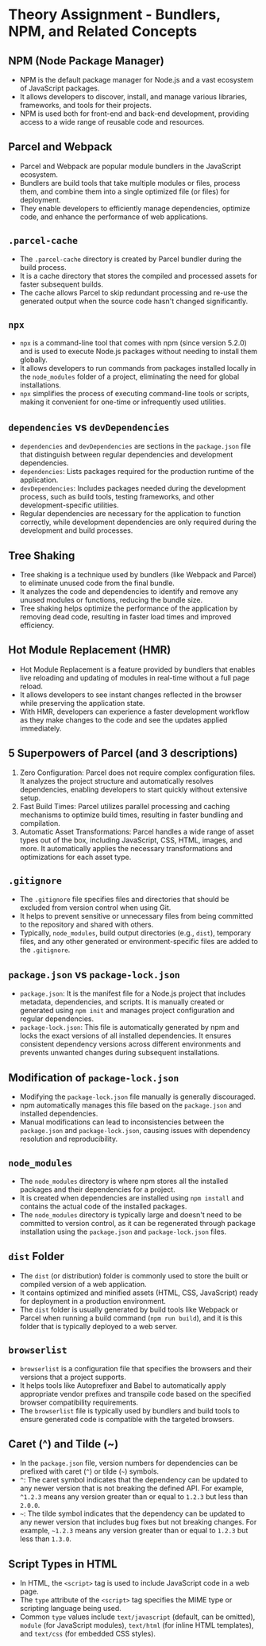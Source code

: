 # Theory Assignment - Bundlers, NPM, and Related Concepts

## NPM (Node Package Manager)
- NPM is the default package manager for Node.js and a vast ecosystem of JavaScript packages.
- It allows developers to discover, install, and manage various libraries, frameworks, and tools for their projects.
- NPM is used both for front-end and back-end development, providing access to a wide range of reusable code and resources.

## Parcel and Webpack
- Parcel and Webpack are popular module bundlers in the JavaScript ecosystem.
- Bundlers are build tools that take multiple modules or files, process them, and combine them into a single optimized file (or files) for deployment.
- They enable developers to efficiently manage dependencies, optimize code, and enhance the performance of web applications.

## `.parcel-cache`
- The `.parcel-cache` directory is created by Parcel bundler during the build process.
- It is a cache directory that stores the compiled and processed assets for faster subsequent builds.
- The cache allows Parcel to skip redundant processing and re-use the generated output when the source code hasn't changed significantly.

## `npx`
- `npx` is a command-line tool that comes with npm (since version 5.2.0) and is used to execute Node.js packages without needing to install them globally.
- It allows developers to run commands from packages installed locally in the `node_modules` folder of a project, eliminating the need for global installations.
- `npx` simplifies the process of executing command-line tools or scripts, making it convenient for one-time or infrequently used utilities.

## `dependencies` vs `devDependencies`
- `dependencies` and `devDependencies` are sections in the `package.json` file that distinguish between regular dependencies and development dependencies.
- `dependencies`: Lists packages required for the production runtime of the application.
- `devDependencies`: Includes packages needed during the development process, such as build tools, testing frameworks, and other development-specific utilities.
- Regular dependencies are necessary for the application to function correctly, while development dependencies are only required during the development and build processes.

## Tree Shaking
- Tree shaking is a technique used by bundlers (like Webpack and Parcel) to eliminate unused code from the final bundle.
- It analyzes the code and dependencies to identify and remove any unused modules or functions, reducing the bundle size.
- Tree shaking helps optimize the performance of the application by removing dead code, resulting in faster load times and improved efficiency.

## Hot Module Replacement (HMR)
- Hot Module Replacement is a feature provided by bundlers that enables live reloading and updating of modules in real-time without a full page reload.
- It allows developers to see instant changes reflected in the browser while preserving the application state.
- With HMR, developers can experience a faster development workflow as they make changes to the code and see the updates applied immediately.

## 5 Superpowers of Parcel (and 3 descriptions)
1. Zero Configuration: Parcel does not require complex configuration files. It analyzes the project structure and automatically resolves dependencies, enabling developers to start quickly without extensive setup.
2. Fast Build Times: Parcel utilizes parallel processing and caching mechanisms to optimize build times, resulting in faster bundling and compilation.
3. Automatic Asset Transformations: Parcel handles a wide range of asset types out of the box, including JavaScript, CSS, HTML, images, and more. It automatically applies the necessary transformations and optimizations for each asset type.

## `.gitignore`
- The `.gitignore` file specifies files and directories that should be excluded from version control when using Git.
- It helps to prevent sensitive or unnecessary files from being committed to the repository and shared with others.
- Typically, `node_modules`, build output directories (e.g., `dist`), temporary files, and any other generated or environment-specific files are added to the `.gitignore`.

## `package.json` vs `package-lock.json`
- `package.json`: It is the manifest file for a Node.js project that includes metadata, dependencies, and scripts. It is manually created or generated using `npm init` and manages project configuration and regular dependencies.
- `package-lock.json`: This file is automatically generated by npm and locks the exact versions of all installed dependencies. It ensures consistent dependency versions across different environments and prevents unwanted changes during subsequent installations.

## Modification of `package-lock.json`
- Modifying the `package-lock.json` file manually is generally discouraged.
- npm automatically manages this file based on the `package.json` and installed dependencies.
- Manual modifications can lead to inconsistencies between the `package.json` and `package-lock.json`, causing issues with dependency resolution and reproducibility.

## `node_modules`
- The `node_modules` directory is where npm stores all the installed packages and their dependencies for a project.
- It is created when dependencies are installed using `npm install` and contains the actual code of the installed packages.
- The `node_modules` directory is typically large and doesn't need to be committed to version control, as it can be regenerated through package installation using the `package.json` and `package-lock.json` files.

## `dist` Folder
- The `dist` (or distribution) folder is commonly used to store the built or compiled version of a web application.
- It contains optimized and minified assets (HTML, CSS, JavaScript) ready for deployment in a production environment.
- The `dist` folder is usually generated by build tools like Webpack or Parcel when running a build command (`npm run build`), and it is this folder that is typically deployed to a web server.

## `browserlist`
- `browserlist` is a configuration file that specifies the browsers and their versions that a project supports.
- It helps tools like Autoprefixer and Babel to automatically apply appropriate vendor prefixes and transpile code based on the specified browser compatibility requirements.
- The `browserlist` file is typically used by bundlers and build tools to ensure generated code is compatible with the targeted browsers.

## Caret (^) and Tilde (~)
- In the `package.json` file, version numbers for dependencies can be prefixed with caret (`^`) or tilde (`~`) symbols.
- `^`: The caret symbol indicates that the dependency can be updated to any newer version that is not breaking the defined API. For example, `^1.2.3` means any version greater than or equal to `1.2.3` but less than `2.0.0`.
- `~`: The tilde symbol indicates that the dependency can be updated to any newer version that includes bug fixes but not breaking changes. For example, `~1.2.3` means any version greater than or equal to `1.2.3` but less than `1.3.0`.

## Script Types in HTML
- In HTML, the `<script>` tag is used to include JavaScript code in a web page.
- The `type` attribute of the `<script>` tag specifies the MIME type or scripting language being used.
- Common `type` values include `text/javascript` (default, can be omitted), `module` (for JavaScript modules), `text/html` (for inline HTML templates), and `text/css` (for embedded CSS styles).

